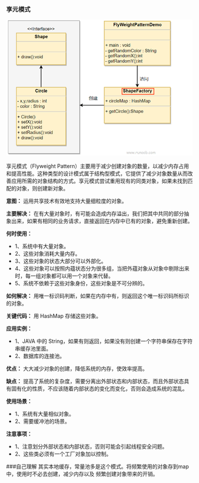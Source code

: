 ### 享元模式

![image-20230410001405215](readme.assets/image-20230410001405215.png)

享元模式（Flyweight Pattern）主要用于减少创建对象的数量，以减少内存占用和提高性能。这种类型的设计模式属于结构型模式，它提供了减少对象数量从而改善应用所需的对象结构的方式。享元模式尝试重用现有的同类对象，如果未找到匹配的对象，则创建新对象。

**意图：** 运用共享技术有效地支持大量细粒度的对象。

**主要解决：** 在有大量对象时，有可能会造成内存溢出，我们把其中共同的部分抽象出来，如果有相同的业务请求，直接返回在内存中已有的对象，避免重新创建。

**何时使用：** 
- 1、系统中有大量对象。 
- 2、这些对象消耗大量内存。 
- 3、这些对象的状态大部分可以外部化。
- 4、这些对象可以按照内蕴状态分为很多组，当把外蕴对象从对象中剔除出来时，每一组对象都可以用一个对象来代替。 
- 5、系统不依赖于这些对象身份，这些对象是不可分辨的。

**如何解决：** 用唯一标识码判断，如果在内存中有，则返回这个唯一标识码所标识的对象。

**关键代码：** 用 HashMap 存储这些对象。

**应用实例：** 
- 1、JAVA 中的 String，如果有则返回，如果没有则创建一个字符串保存在字符串缓存池里面。 
- 2、数据库的连接池。

**优点：** 大大减少对象的创建，降低系统的内存，使效率提高。

**缺点：** 提高了系统的复杂度，需要分离出外部状态和内部状态，而且外部状态具有固有化的性质，不应该随着内部状态的变化而变化，否则会造成系统的混乱。

**使用场景：** 
- 1、系统有大量相似对象。 
- 2、需要缓冲池的场景。

**注意事项：** 
- 1、注意划分外部状态和内部状态，否则可能会引起线程安全问题。 
- 2、这些类必须有一个工厂对象加以控制。

###自己理解
其实本地缓存，常量池多是这个模式。将频繁使用的对象存到map中，使用时不必去创建，减少内存以及
频繁创建对象带来的开销。